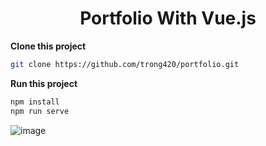 
<div align="center">

<h1>Portfolio With Vue.js</h1>
</div>

**Clone this project**

```bash
git clone https://github.com/trong420/portfolio.git
```

**Run this project**

```bash
npm install
npm run serve
```

![image](https://github.com/trong420/portfolio/assets/90754954/e0f8d9d1-0c70-46e2-a81a-228918286fe1)
